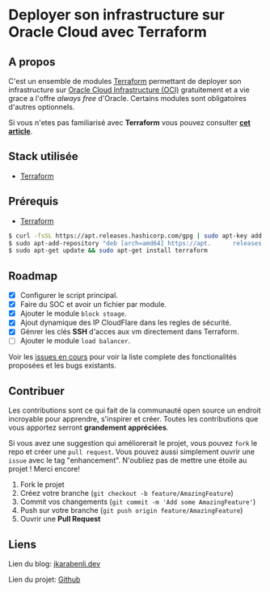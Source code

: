 # Deployer son infrastructure sur Oracle Cloud avec Terraform

<div id="top"></div>


<!-- ABOUT THE PROJECT -->
## A propos
C'est un ensemble de modules [Terraform](https://www.terraform.io/) permettant de deployer son infrastructure sur [Oracle Cloud Infrastructure (OCI)](https://www.oracle.com/fr/cloud/) gratuitement et a vie grace a l'offre _always free_ d'Oracle.
Certains modules sont obligatoires d'autres optionnels.

Si vous n'etes pas familiarisé avec __Terraform__ vous pouvez consulter [__cet article__](https://jkarabenli.dev/posts/infra-as-code-oci/).

## Stack utilisée
* [Terraform](https://www.terraform.io/) 

## Prérequis
* [Terraform](https://www.terraform.io/downloads)
```sh
$ curl -fsSL https://apt.releases.hashicorp.com/gpg | sudo apt-key add -
$ sudo apt-add-repository "deb [arch=amd64] https://apt.      releases.hashicorp.com $(lsb_release -cs) main"
$ sudo apt-get update && sudo apt-get install terraform
```
<!-- ROADMAP -->
## Roadmap

- [x] Configurer le script principal.
- [x] Faire du SOC et avoir un fichier par module.
- [x] Ajouter le module `block stoage`.
- [x] Ajout dynamique des IP CloudFlare dans les regles de sécurité.
- [x] Génrer les clés __SSH__ d'acces aux vm directement dans Terraform.
- [ ] Ajouter le module `load balancer`.

Voir les [issues en cours](https://github.com/jerome-karabenli/build_and_deploy_OCI_terraform/issues) pour voir la liste complete des fonctionalités proposées et les bugs existants.


<!-- CONTRIBUTING -->
## Contribuer

Les contributions sont ce qui fait de la communauté open source un endroit incroyable pour apprendre, s'inspirer et créer. Toutes les contributions que vous apportez serront __grandement appréciées__.

Si vous avez une suggestion qui améliorerait le projet, vous pouvez `fork` le repo et créer une `pull request`. Vous pouvez aussi simplement ouvrir une `issue` avec le tag "enhancement".
N'oubliez pas de mettre une étoile au projet ! Merci encore!


1. Fork le projet
2. Créez votre branche (`git checkout -b feature/AmazingFeature`)
3. Commit vos changements (`git commit -m 'Add some AmazingFeature'`)
4. Push sur votre branche (`git push origin feature/AmazingFeature`)
5. Ouvrir une __Pull Request__


<!-- CONTACT -->
## Liens

Lien du blog: [jkarabenli.dev](https://jkarabenli.dev/posts)

Lien du projet: [Github](https://github.com/jerome-karabenli/build_and_deploy_OCI_terraform)